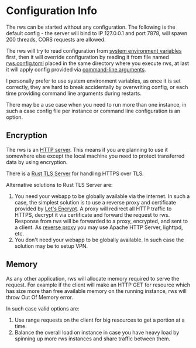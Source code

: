 # Configuration Info
The rws can be started without any configuration. The following is the default config - the server will bind to IP 127.0.0.1 and port 7878, will spawn 200 threads, CORS requests are allowed.

The rws will try to read configuration from [system environment variables](https://github.com/bohdaq/rust-web-server/blob/main/rws.variables) first, then it will override configuration
by reading it from file named [rws.config.toml](https://github.com/bohdaq/rust-web-server/blob/main/rws.config.toml) placed in the same directory where you execute rws, at last it will
apply config provided via [command-line arguments](https://github.com/bohdaq/rust-web-server/blob/main/rws.command_line).

I personally prefer to use system environment variables, as once it is set correctly, they are hard to break accidentally by overwriting config, or each time providing command line arguments
during restarts.

There may be a use case when you need to run more than one instance, in such a case config file per instance or command line configuration is an option. 

## Encryption

The rws is an [HTTP server](https://developer.mozilla.org/en-US/docs/Web/HTTP). This means if you are planning to use it somewhere else except the local machine you need to protect transferred data by using encryption.

There is a [Rust TLS Server](https://github.com/bohdaq/rust-tls-server) for handling HTTPS over TLS.

Alternative solutions to Rust TLS Server are:
1. You need your webapp to be globally available via the internet. In such a case, the simplest solution is to use a reverse proxy and certificate provided by [Let's Encrypt](https://letsencrypt.org/). A proxy will redirect all HTTP traffic to HTTPS, decrypt it via certificate and forward the request to rws. Response from rws will be forwarded to a proxy, encrypted, and sent to a client. As [reverse proxy](https://ssl-config.mozilla.org/) you may use Apache HTTP Server, lighttpd, etc.
2. You don't need your webapp to be globally available. In such case the solution may be to setup VPN.

## Memory
As any other application, rws will allocate memory required to serve the request.
For example if the client will make an HTTP GET for resource which has size more
than free available memory on the running instance, rws will throw Out Of Memory error.

In such case valid options are:
1. Use range requests on the client for big resources to get a portion at a time.
2. Balance the overall load on instance in case you have heavy load by spinning up
   more rws instances and share traffic between them.